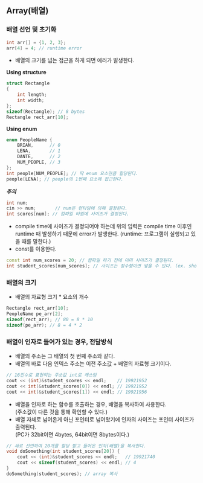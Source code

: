 ## Array(배열)

### 배열 선언 및 초기화
```c++
int arr[] = {1, 2, 3};
arr[4] = 4; // runtime error
```
* 배열의 크기를 넘는 접근을 하게 되면 에러가 발생한다.

**Using structure**
```c++
struct Rectangle
{
    int length;
    int width;
};
sizeof(Rectangle); // 8 bytes
Rectangle rect_arr[10];
```
**Using enum**
```c++
enum PeopleName {
    BRIAN,      // 0
    LENA,       // 1
    DANTE,      // 2
    NUM_PEOPLE, // 3
};
int people[NUM_PEOPLE]; // 딱 enum 요소만큼 할당된다.
people[LENA]; // people의 1번째 요소에 접근한다.
```
_**주의**_
```c++
int num;
cin >> num;       // num은 런타임에 의해 결정된다.
int scores[num]; // 컴파일 타임에 사이즈가 결정된다.
```
* compile time에 사이즈가 결정되어야 하는데 위의 입력은 compile time 이후인 runtime 때 발생하기 때문에 error가 발생한다.
(runtime: 프로그램이 실행되고 있을 때를 말한다.)  
* const를 이용한다.
```c++
const int num_scores = 20; // 컴파일 하기 전에 이미 사이즈가 결정된다.
int student_scores[num_scores]; // 사이즈는 정수형이면 넣을 수 있다. (ex. short, char 등)
```
### 배열의 크기
* 배열의 자료형 크기 * 요소의 개수  
```c++
Rectangle rect_arr[10]; 
PeopleName pe_arr[2]; 
sizeof(rect_arr); // 80 = 8 * 10
sizeof(pe_arr); // 8 = 4 * 2
```
### 배열이 인자로 들어가 있는 경우, 전달방식
* 배열의 주소는 그 배열의 첫 번째 주소와 같다. 
* 배열의 바로 다음 인덱스 주소는 이전 주소값 + 배열의 자료형 크기이다.
```c++
// 16진수로 표현되는 주소값 int로 캐스팅
cout << (int)&student_scores << endl;    // 19921952
cout << int(&student_scores[0]) << endl; // 19921952
cout << int(&student_scores[1]) << endl; // 19921956
```
* 배열을 인자로 하는 함수를 호출하는 경우, 배열을 복사하여 사용한다.   
  (주소값이 다른 것을 통해 확인할 수 있다.)  
* 배열 자체로 넘어온게 아닌 포인터로 넘어왔기에 인자의 사이즈는 포인터 사이즈가 출력된다.  
  (PC가 32bit이면 4bytes, 64bit이면 8bytes이다.)  
```c++
// 새로 선언하여 20개를 할당 받고 들어온 인자(배열)을 복사한다.
void doSomething(int student_scores[20]) { 
    cout << (int)&student_scores << endl;   // 19921740
    cout << sizeof(student_scores) << endl; // 4
}
doSomething(student_scores); // array 복사
```

